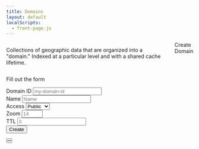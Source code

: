 ```yaml
---
title: Domains
layout: default
localScripts:
  - front-page.js
---
```


<div id="account-info" class="has-text-right" style="position: absolute; top: -45px; right: 0px">
  <span class="auth-hidden is-hidden">
    <!-- maybe make this a modal too -->
    <a class="button" href="/login.html">Login</a>
  </span>
  <span class="auth-required is-hidden">
    <a class="button js-logout" href="#">Logout</a>
  </span>
</div>

<div class="columns">
  <div class="column is-three-quarters is-size-4">
  <p>Collections of geographic data that are organized into a "domain." Indexed
  at a particular level and with a shared cache lifetime.</p>
  </div>
  <div class="column auth-required is-hidden has-text-centered">
    <a class="js-modal-trigger button is-light is-warning is-large"
    data-target="domain-create-modal">Create Domain</a>
  </div>
</div>

<div class="fixed-grid">
  <div id='target' class="grid">
    <div class="loader is-loading"></div>
  </div>
</div>

<div id="domain-create-modal" class="modal">
  <div class="modal-background"></div>
  <div class="modal-content box">
    <p>Fill out the form</p>
    <form id="create-domain-form">
      <div class="mb-2">
        <label for="domainId">Domain ID</label>
        <input class="input" type="text" name="domainId" placeholder="my-domain-id"/>
      </div>
      <div class="mb-2">
        <label for="name">Name</label>
        <input class="input" type="text" name="name" placeholder="Name"/>
      </div>
      <div class="mb-2">
        <label for="access">Access</label>
        <select class="input" name="access">
          <option value="public">Public</option>
          <option value="private">Private</option>
        </select>
      </div>
      <div class="mb-2">
        <label for="zoom">Zoom</label>
        <input class="input" type="number" name="zoom" placeholder="14" min="1" max="24" />
      </div>
      <div class="mb-2">
        <label for="ttl">TTL</label>
        <input class="input" type="number" name="ttl" placeholder="0" />
      </div>
      <div>
        <button
          id="create-domain-form-submit"
          class="button js-domain-create-form-submit"
          name="submit"
        >Create</button>
      </div>
    </form>
  </div>
  <button class="modal-close is-large" aria-label="close"></button>
</div>

<div id="domain-edit-modal" class="modal">
  <div class="modal-background"></div>
  <div class="modal-content box">
  </div>
  <button class="modal-close is-large" aria-label="close"></button>
</div>

<template id="domain-card">
  <link rel="stylesheet" href="https://cdn.jsdelivr.net/npm/bulma@1.0.0/css/bulma.min.css">
  <div class='box'>
    <div class="columns mb-0">
      <div class="column is-four-fifths pb-0">
        <h2 class="is-size-4"><slot name="title-link"></slot></h2>
      </div>
      <div class="column domain-owner-required is-hidden has-text-right pb-0">
        <a
          class="js-modal-trigger button"
          data-target="domain-edit-modal"
        >Edit</a>
      </div>
    </div>
    <div>
      <p>Indexed at zoom <slot name="zoom"></slot></p>
      <p>Access: <slot name="access"></slot></p>
      <p>Cache TTL: <slot name="ttl"></slot></p>
      <p>Created on <slot name="created"></slot></p>
    </div>
  </div>
</template>

<template id="domain-edit-content">
  <link rel="stylesheet" href="https://cdn.jsdelivr.net/npm/bulma@1.0.0/css/bulma.min.css">
  <form id="create-edit-form">
    <input class="input" type="hidden" name="domainId" />
    <input class="input" type="hidden" name="version" />
    <div class="mb-2">
      <label for="name">Name</label>
      <input class="input" type="text" name="name" />
    </div>
    <div class="mb-2">
      <label for="access">Access</label>
      <select class="input" name="access">
        <option value="public">Public</option>
        <option value="private">Private</option>
      </select>
    </div>
    <div class="mb-2">
      <label for="ttl">TTL</label>
      <input class="input" type="number" name="ttl" />
    </div>
    <div>
      <button
        id="edit-domain-form-submit"
        class="button js-domain-edit-form-submit"
        name="submit"
      >Update</button>
    </div>
  </form>
</template>
